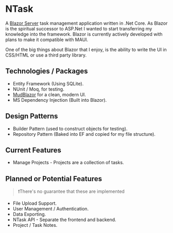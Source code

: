 # NTask
A [Blazor Server](https://docs.microsoft.com/en-us/aspnet/core/blazor/hosting-models?view=aspnetcore-6.0) task management application written in .Net Core. As Blazor is the spiritual successor to ASP.Net I wanted to start transferring my knowledge into the framework. Blazor is currently actively developed with plans to make it compatible with MAUI.

One of the big things about Blazor that I enjoy, is the ability to write the UI in CSS/HTML or use a third party library.

## Technologies / Packages
- Entity Framework (Using SQLite).
- NUnit / Moq, for testing.
- [MudBlazor](https://mudblazor.com) for a clean, modern UI.
- MS Dependency Injection (Built into Blazor).

## Design Patterns
- Builder Pattern (used to construct objects for testing).
- Repository Pattern (Baked into EF and copied for my file structure).

## Current Features
- Manage Projects - Projects are a collection of tasks.

## Planned or Potential Features

>❗There's no guarantee that these are implemented

- File Upload Support.
- User Management / Authentication.
- Data Exporting.
- NTask API - Separate the frontend and backend.
- Project / Task Notes.